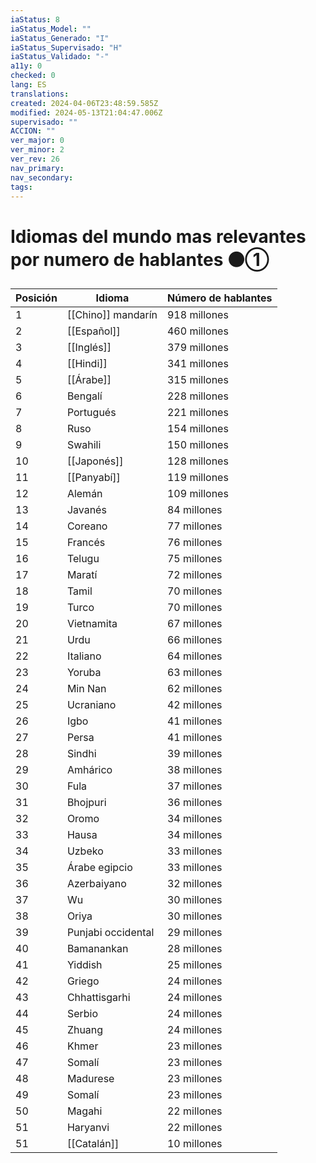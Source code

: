 ```yaml
---
iaStatus: 8
iaStatus_Model: ""
iaStatus_Generado: "I"
iaStatus_Supervisado: "H"
iaStatus_Validado: "-"
a11y: 0
checked: 0
lang: ES
translations: 
created: 2024-04-06T23:48:59.585Z
modified: 2024-05-13T21:04:47.006Z
supervisado: ""
ACCION: ""
ver_major: 0
ver_minor: 2
ver_rev: 26
nav_primary: 
nav_secondary: 
tags:
---
```

# Idiomas del mundo mas relevantes por numero de hablantes ⚫①

  
| Posición | Idioma | Número de hablantes |
| --- | --- | --- |
| 1 | [[Chino]] mandarín | 918 millones |
| 2 | [[Español]] | 460 millones |
| 3 | [[Inglés]] | 379 millones |
| 4 | [[Hindi]] | 341 millones |
| 5 | [[Árabe]] | 315 millones |
| 6 | Bengalí | 228 millones |
| 7 | Portugués | 221 millones |
| 8 | Ruso | 154 millones |
| 9 | Swahili | 150 millones |
| 10 | [[Japonés]] | 128 millones |
| 11 | [[Panyabí]] | 119 millones |
| 12 | Alemán | 109 millones |
| 13 | Javanés | 84 millones |
| 14 | Coreano | 77 millones |
| 15 | Francés | 76 millones |
| 16 | Telugu | 75 millones |
| 17 | Maratí | 72 millones |
| 18 | Tamil | 70 millones |
| 19 | Turco | 70 millones |
| 20 | Vietnamita | 67 millones |
| 21 | Urdu | 66 millones |
| 22 | Italiano | 64 millones |
| 23 | Yoruba | 63 millones |
| 24 | Min Nan | 62 millones |
| 25 | Ucraniano | 42 millones |
| 26 | Igbo | 41 millones |
| 27 | Persa | 41 millones |
| 28 | Sindhi | 39 millones |
| 29 | Amhárico | 38 millones |
| 30 | Fula | 37 millones |
| 31 | Bhojpuri | 36 millones |
| 32 | Oromo | 34 millones |
| 33 | Hausa | 34 millones |
| 34 | Uzbeko | 33 millones |
| 35 | Árabe egipcio | 33 millones |
| 36 | Azerbaiyano | 32 millones |
| 37 | Wu | 30 millones |
| 38 | Oriya | 30 millones |
| 39 | Punjabi occidental | 29 millones |
| 40 | Bamanankan | 28 millones |
| 41 | Yiddish | 25 millones |
| 42 | Griego | 24 millones |
| 43 | Chhattisgarhi | 24 millones |
| 44 | Serbio | 24 millones |
| 45 | Zhuang | 24 millones |
| 46 | Khmer | 23 millones |
| 47 | Somalí | 23 millones |
| 48 | Madurese | 23 millones |
| 49 | Somalí | 23 millones |
| 50 | Magahi | 22 millones |
| 51 | Haryanvi | 22 millones |
| 51 | [[Catalán]] | 10 millones |
